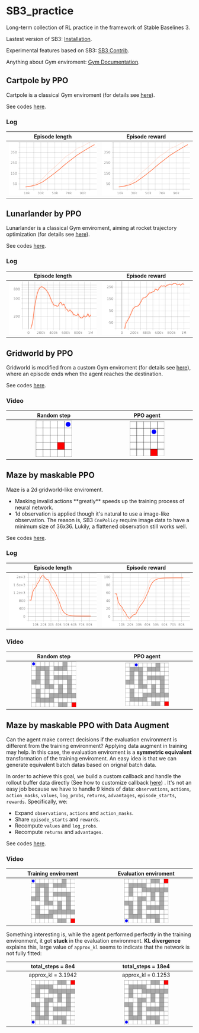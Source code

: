 # SB3_practice
Long-term collection of RL practice in the framework of Stable Baselines 3.

Lastest version of SB3: [Installation](https://stable-baselines3.readthedocs.io/en/master/guide/install.html).

Experimental features based on SB3: [SB3 Contrib](https://stable-baselines3.readthedocs.io/en/master/guide/sb3_contrib.html).

Anything about Gym enviroment: [Gym Documentation](https://www.gymlibrary.dev/).

## Cartpole by PPO
Cartpole is a classical Gym enviroment (for details see [here](https://gymnasium.farama.org/environments/classic_control/cart_pole/)).

See codes [here](https://github.com/wwsyan/sb3_practice/tree/main/cartpole_ppo).

### Log
| Episode length | Episode reward |
| :---------: | :---------: |
| <img src="images/cartpole_ppo_ep_len_mean.png" width="100%" height="100%"> | <img src="images/cartpole_ppo_ep_rew_mean.png" width="100%" height="100%"> |

## Lunarlander by PPO
Lunarlander is a classical Gym enviroment, aiming at rocket trajectory optimization 
(for details see [here](https://gymnasium.farama.org/environments/box2d/lunar_lander/)).

See codes [here](https://github.com/wwsyan/sb3_practice/tree/main/lunarlander_ppo).

### Log
| Episode length | Episode reward |
| :---------: | :---------: |
| <img src="images/lunarlander_ppo_ep_len_mean.png" width="100%" height="100%"> | <img src="images/lunarlander_ppo_ep_rew_mean.png" width="100%" height="100%"> |

## Gridworld by PPO
Gridworld is modified from a custom Gym enviroment (for details see [here](https://gymnasium.farama.org/tutorials/gymnasium_basics/environment_creation/)),
where an episode ends when the agent reaches the destination.

See codes [here](https://github.com/wwsyan/sb3_practice/tree/main/gridworld_ppo).

### Video
| Random step | PPO agent |
| :---------: | :---------: |
| <img src="images/gridworld_random_0.gif" width="40%" height="40%"> | <img src="images/gridworld_ppo_0.gif" width="40%" height="40%"> |

## Maze by maskable PPO
Maze is a 2d gridworld-like enviroment.
<ul>
<li>Masking invalid actions **greatly** speeds up the training process of neural network. </li>
<li>1d observation is applied though it's natural to use a image-like observation.
The reason is, SB3 <code>CnnPolicy</code> require image data to have a minimum size of 36x36.
Lukily, a flattened observation still works well. </li>
</ul>

See codes [here](https://github.com/wwsyan/sb3_practice/tree/main/maze_ppo).

### Log
| Episode length | Episode reward |
| :---------: | :---------: |
| <img src="images/maze_ppo_ep_len_mean.png" width="100%" height="100%"> | <img src="images/maze_ppo_ep_rew_mean.png" width="100%" height="100%"> |

### Video
| Random step | PPO agent |
| :---------: | :---------: |
| <img src="images/maze_random.gif" width="50%" height="50%"> | <img src="images/maze_ppo.gif" width="50%" height="50%"> |

## Maze by maskable PPO with Data Augment
Can the agent make correct decisions if the evaluation environment is different from the training environment?
Applying data augment in training may help.
In this case, the evaluation enviroment is a **symmetric equivalent** transformation of the training enviroment.
An easy idea is that we can generate equivalent batch datas based on orignal batch data.

In order to achieve this goal, we build a custom callback and handle the rollout buffer data directly
(See how to customize callback [here](https://stable-baselines3.readthedocs.io/en/master/guide/callbacks.html)) .
It's not an easy job because we have to handle 9 kinds of data: `observations`, `actions`, `action_masks`, `values`, `log_probs`, `returns`, `advantages`, `episode_starts`, `rewards`.
Specifically, we:
<ul>
  <li>Expand <code>observations</code>, <code>actions</code> and <code>action_masks</code>.</li>
  <li>Share <code>episode_starts</code> and <code>rewards</code>.</li>
  <li>Recompute <code>values</code> and <code>log_probs</code>.</li>
  <li>Recompute <code>returns</code> and <code>advantages</code>.</li>
</ul>

See codes [here](https://github.com/wwsyan/sb3_practice/tree/main/maze_ppo_da).

### Video
| Training enviroment | Evaluation enviroment |
| :---------: | :---------: |
| <img src="images/maze_ppo_da_8w_orign.gif" width="50%" height="50%"> | <img src="images/maze_ppo_da_18w_flip.gif" width="50%" height="50%"> |

Something interesting is, while the agent performed perfectly in the training environment, it got **stuck** in the evaluation environment.
**KL divergence** explains this, large value of `approx_kl` seems to indicate that the network is not fully fitted:

| total_steps = 8e4| total_steps = 18e4 |
| :---: | :---: |
| approx_kl = 3.1942 |  approx_kl = 0.1253 |
| <img src="images/maze_ppo_da_8w_flip.gif" width="50%" height="50%"> | <img src="images/maze_ppo_da_18w_flip.gif" width="50%" height="50%"> |










